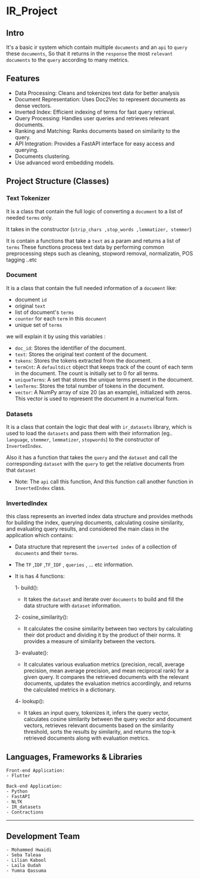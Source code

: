 
# IR_Project 

## Intro

It's a basic ir system which contain multiple `documents` and an `api` to `query` these `documents`, So that it returns in the `response` the most `relevant documents` to the `query` according to many metrics.

## Features

- Data Processing: Cleans and tokenizes text data for better analysis
- Document Representation: Uses Doc2Vec to represent documents as dense vectors.
- Inverted Index: Efficient indexing of terms for fast query retrieval.
- Query Processing: Handles user queries and retrieves relevant documents.
- Ranking and Matching: Ranks documents based on similarity to the query.
- API Integration: Provides a FastAPI interface for easy access and querying. 
- Documents clustering.
- Use advanced word embedding models. 

## Project Structure (Classes)

### Text Tokenizer

It is a class that contain the full logic of converting a `document` to a list of needed `terms` only.

It takes in the constructor
(`strip_chars ,stop_words ,lemmatizer, stemmer`)

It is contain a functions that take a `text` as a param and returns a list of `terms`
These functions process text data by performing common preprocessing steps such as cleaning, stopword removal, normalizatin, POS tagging ..etc 

### Document

It is a class that contain the full needed information of a `document` like:

- document `id`
- original `text`
- list of document's `terms`
- `counter` for each `term` in this `document`
- unique set of `terms` 

we will explain it by using this variables :
   - `doc_id`: Stores the identifier of the document.
   - `text`: Stores the original text content of the document.
   - `tokens`: Stores the tokens extracted from the document.
   - `termCnt`: A `defaultdict` object that keeps track of the count of each term in the document. The count is initially set to 0 for all terms.
   - `uniqueTerms`: A set that stores the unique terms present in the document.
   - `lenTerms`: Stores the total number of tokens in the document.
   - `vector`: A NumPy array of size 20 (as an example), initialized with zeros. This vector is used to represent the document in a numerical form.

   ### Datasets

It is a class that contain the logic that deal with `ir_datasets` library, which is used to load the `datasets` and pass them with their information (eg.. `language`, `stemmer`, `lemmatizer`, `stopwords`) to the constructor of `InvertedIndex`.

Also it has a function that takes the `query` and the `dataset` and call the corresponding `dataset` with the `query` to get the relative documents from that `dataset`

- Note: The `api` call this function, And this function call another function in `InvertedIndex` class.

### InvertedIndex

this class represents an inverted index data structure and provides methods for building the index, querying documents, calculating cosine similarity, and evaluating query results, and considered the main class in the application which contains:

- Data structure that represent the `inverted index` of a collection of `documents` and their `terms`.
- The `TF` ,`IDF` ,`TF_IDF` , `queries` , ... etc information.
- It is has 4 functions:

  1- build():

  - It takes the `dataset` and iterate over `documents` to build and fill the data structure with `dataset` information.

  2- cosine_similarity():

  - It calculates the cosine similarity between two vectors by calculating their dot product and dividing it by the product of their norms. It provides a measure of similarity between the vectors.

  3- evaluate():

  - It calculates various evaluation metrics (precision, recall, average precision, mean average precision, and mean reciprocal rank) for a given query. It compares the retrieved documents with the relevant documents, updates the evaluation metrics accordingly, and returns the calculated metrics in a dictionary.

  4- lookup():

  - It takes an input query, tokenizes it, infers the query vector, calculates cosine similarity between the query vector and document vectors, retrieves relevant documents based on the similarity threshold, sorts the results by similarity, and returns the top-k retrieved documents along with evaluation metrics.




## Languages, Frameworks & Libraries

    Front-end Application:
    - Flutter

    Back-end Application:
    - Python
    - FastAPI
    - NLTK
    - IR_datasets
    - Contractions

---

## Development Team

    - Mohammed Hwaidi
    - Seba Taleaa
    - Lilian Kabool
    - Laila Oudah
    - Yumna Qassuma